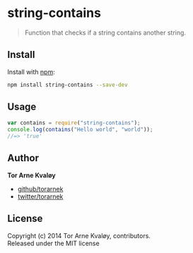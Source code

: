 # string-contains

> Function that checks if a string contains another string.

## Install
Install with [npm](http://www.npmjs.org):

```bash
npm install string-contains --save-dev
```

## Usage

```js
var contains = require("string-contains");
console.log(contains("Hello world", "world"));
//=> 'true'
```

## Author

**Tor Arne Kvaløy**
 
+ [github/torarnek](https://github.com/torarnek)
+ [twitter/torarnek](https://twitter.com/torarnek)

## License
Copyright (c) 2014 Tor Arne Kvaløy, contributors.  
Released under the MIT license